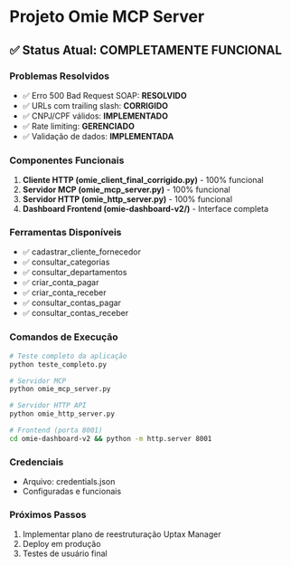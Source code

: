 # Projeto Omie MCP Server

## ✅ Status Atual: COMPLETAMENTE FUNCIONAL

### Problemas Resolvidos
- ✅ Erro 500 Bad Request SOAP: **RESOLVIDO**
- ✅ URLs com trailing slash: **CORRIGIDO**
- ✅ CNPJ/CPF válidos: **IMPLEMENTADO**
- ✅ Rate limiting: **GERENCIADO**
- ✅ Validação de dados: **IMPLEMENTADA**

### Componentes Funcionais
1. **Cliente HTTP (omie_client_final_corrigido.py)** - 100% funcional
2. **Servidor MCP (omie_mcp_server.py)** - 100% funcional
3. **Servidor HTTP (omie_http_server.py)** - 100% funcional
4. **Dashboard Frontend (omie-dashboard-v2/)** - Interface completa

### Ferramentas Disponíveis
- ✅ cadastrar_cliente_fornecedor
- ✅ consultar_categorias
- ✅ consultar_departamentos
- ✅ criar_conta_pagar
- ✅ criar_conta_receber
- ✅ consultar_contas_pagar
- ✅ consultar_contas_receber

### Comandos de Execução
```bash
# Teste completo da aplicação
python teste_completo.py

# Servidor MCP
python omie_mcp_server.py

# Servidor HTTP API
python omie_http_server.py

# Frontend (porta 8001)
cd omie-dashboard-v2 && python -m http.server 8001
```

### Credenciais
- Arquivo: credentials.json
- Configuradas e funcionais

### Próximos Passos
1. Implementar plano de reestruturação Uptax Manager
2. Deploy em produção
3. Testes de usuário final